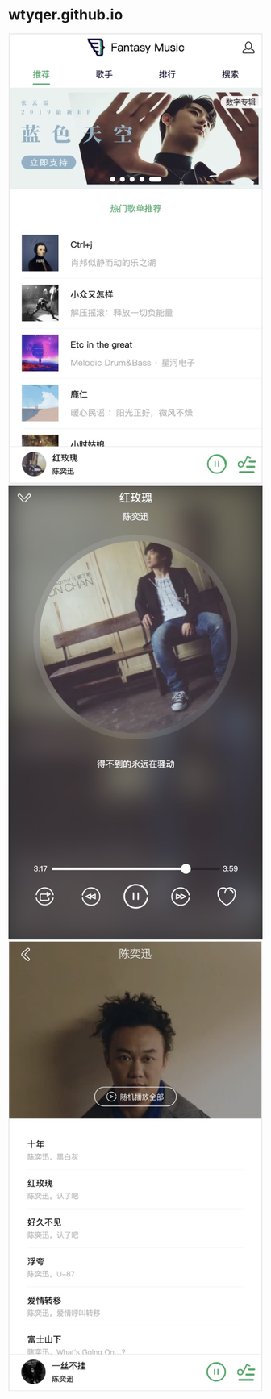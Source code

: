 # wtyqer.github.io
![image](https://github.com/wtyqer/wtyqer.github.io/blob/master/static/img/1.jpg)
![image](https://github.com/wtyqer/wtyqer.github.io/blob/master/static/img/2.jpg)
![image](https://github.com/wtyqer/wtyqer.github.io/blob/master/static/img/3.jpg)
